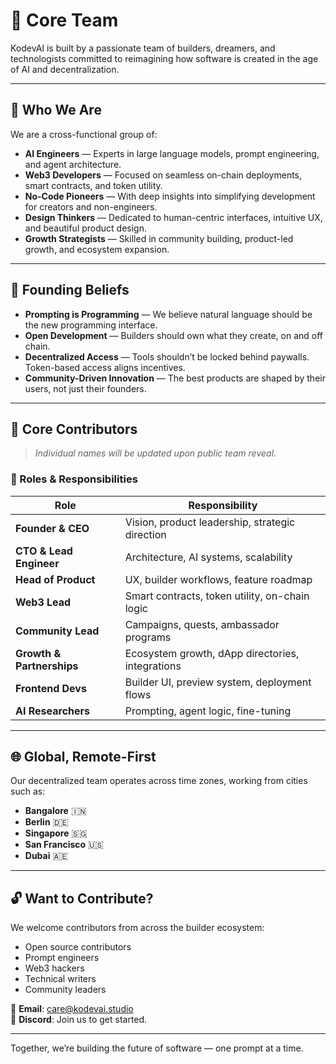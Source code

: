 # 👥 Core Team

KodevAI is built by a passionate team of builders, dreamers, and technologists committed to reimagining how software is created in the age of AI and decentralization.

---

## 🚀 Who We Are

We are a cross-functional group of:

- **AI Engineers** — Experts in large language models, prompt engineering, and agent architecture.  
- **Web3 Developers** — Focused on seamless on-chain deployments, smart contracts, and token utility.  
- **No-Code Pioneers** — With deep insights into simplifying development for creators and non-engineers.  
- **Design Thinkers** — Dedicated to human-centric interfaces, intuitive UX, and beautiful product design.  
- **Growth Strategists** — Skilled in community building, product-led growth, and ecosystem expansion.

---

## 🧠 Founding Beliefs

- **Prompting is Programming** — We believe natural language should be the new programming interface.  
- **Open Development** — Builders should own what they create, on and off chain.  
- **Decentralized Access** — Tools shouldn’t be locked behind paywalls. Token-based access aligns incentives.  
- **Community-Driven Innovation** — The best products are shaped by their users, not just their founders.

---

## 📍 Core Contributors

> _Individual names will be updated upon public team reveal._

### 🔧 Roles & Responsibilities

| Role                 | Responsibility                                      |
|----------------------|------------------------------------------------------|
| **Founder & CEO**     | Vision, product leadership, strategic direction     |
| **CTO & Lead Engineer** | Architecture, AI systems, scalability              |
| **Head of Product**   | UX, builder workflows, feature roadmap              |
| **Web3 Lead**         | Smart contracts, token utility, on-chain logic      |
| **Community Lead**    | Campaigns, quests, ambassador programs              |
| **Growth & Partnerships** | Ecosystem growth, dApp directories, integrations |
| **Frontend Devs**     | Builder UI, preview system, deployment flows        |
| **AI Researchers**    | Prompting, agent logic, fine-tuning                 |

---

## 🌐 Global, Remote-First

Our decentralized team operates across time zones, working from cities such as:

- **Bangalore** 🇮🇳  
- **Berlin** 🇩🇪  
- **Singapore** 🇸🇬  
- **San Francisco** 🇺🇸  
- **Dubai** 🇦🇪  

---

## 🔓 Want to Contribute?

We welcome contributors from across the builder ecosystem:

- Open source contributors  
- Prompt engineers  
- Web3 hackers  
- Technical writers  
- Community leaders  

📧 **Email**: [care@kodevai.studio](mailto:care@kodevai.studio)  
💬 **Discord**: Join us to get started.

---

Together, we’re building the future of software — one prompt at a time.